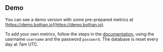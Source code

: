## Demo

You can see a demo version with some pre-prepared metrics at [https://demo.bothan.io](https://demo.bothan.io).

To add your own metrics, follow the steps in the [documentation](#documentation), using the username `username` and the password `password`. The database is reset every day at 7am UTC.
